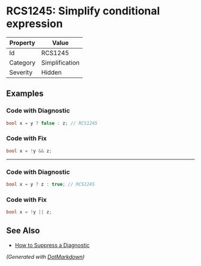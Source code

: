# RCS1245: Simplify conditional expression

| Property | Value          |
| -------- | -------------- |
| Id       | RCS1245        |
| Category | Simplification |
| Severity | Hidden         |

## Examples

### Code with Diagnostic

```csharp
bool x = y ? false : z; // RCS1245
```

### Code with Fix

```csharp
bool x = !y && z;
```

- - -

### Code with Diagnostic

```csharp
bool x = y ? z : true; // RCS1245
```

### Code with Fix

```csharp
bool x = !y || z;
```

## See Also

* [How to Suppress a Diagnostic](../HowToConfigureAnalyzers.md#how-to-suppress-a-diagnostic)


*\(Generated with [DotMarkdown](http://github.com/JosefPihrt/DotMarkdown)\)*